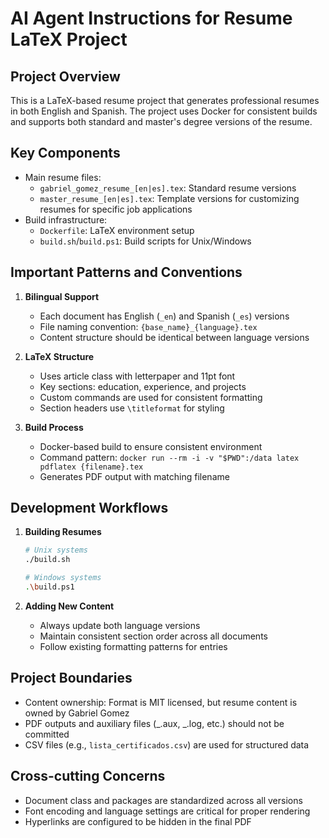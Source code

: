 # AI Agent Instructions for Resume LaTeX Project

## Project Overview

This is a LaTeX-based resume project that generates professional resumes in both English and Spanish. The project uses Docker for consistent builds and supports both standard and master's degree versions of the resume.

## Key Components

- Main resume files:
  - `gabriel_gomez_resume_[en|es].tex`: Standard resume versions
  - `master_resume_[en|es].tex`: Template versions for customizing resumes for specific job applications
- Build infrastructure:
  - `Dockerfile`: LaTeX environment setup
  - `build.sh`/`build.ps1`: Build scripts for Unix/Windows

## Important Patterns and Conventions

1. **Bilingual Support**

   - Each document has English (`_en`) and Spanish (`_es`) versions
   - File naming convention: `{base_name}_{language}.tex`
   - Content structure should be identical between language versions

2. **LaTeX Structure**

   - Uses article class with letterpaper and 11pt font
   - Key sections: education, experience, and projects
   - Custom commands are used for consistent formatting
   - Section headers use `\titleformat` for styling

3. **Build Process**
   - Docker-based build to ensure consistent environment
   - Command pattern: `docker run --rm -i -v "$PWD":/data latex pdflatex {filename}.tex`
   - Generates PDF output with matching filename

## Development Workflows

1. **Building Resumes**

   ```bash
   # Unix systems
   ./build.sh

   # Windows systems
   .\build.ps1
   ```

2. **Adding New Content**
   - Always update both language versions
   - Maintain consistent section order across all documents
   - Follow existing formatting patterns for entries

## Project Boundaries

- Content ownership: Format is MIT licensed, but resume content is owned by Gabriel Gomez
- PDF outputs and auxiliary files (_.aux, _.log, etc.) should not be committed
- CSV files (e.g., `lista_certificados.csv`) are used for structured data

## Cross-cutting Concerns

- Document class and packages are standardized across all versions
- Font encoding and language settings are critical for proper rendering
- Hyperlinks are configured to be hidden in the final PDF
